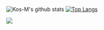 <div float="right"> 
 
 


![Kos-M's github stats](https://github-readme-stats.vercel.app/api?username=Dax233&show_icons=true&theme=gruvbox) 
[![Top Langs](https://github-readme-stats.vercel.app/api/top-langs/?username=Dax233&layout=compact&theme=gruvbox)](https://github.com/anuraghazra/github-readme-stats)

 </div>
 
 ![](https://komarev.com/ghpvc/?username=Dax233&color=lightgrey)

<!--
**Dax233/Dax233** is a ✨ _special_ ✨ repository because its `README.md` (this file) appears on your GitHub profile.

Here are some ideas to get you started:

- 🔭 I’m currently working on ...
- 🌱 I’m currently learning ...
- 👯 I’m looking to collaborate on ...
- 🤔 I’m looking for help with ...
- 💬 Ask me about ...
- 📫 How to reach me: ...
- 😄 Pronouns: ...
- ⚡ Fun fact: ...
-->

